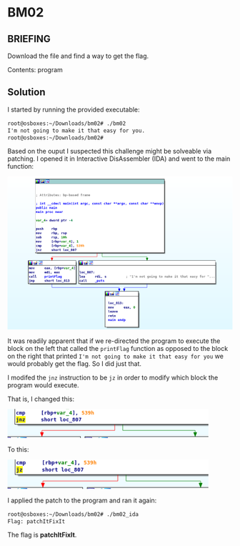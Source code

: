 # BM02
## BRIEFING
Download the file and find a way to get the flag.

Contents: program

## Solution

I started by running the provided executable: 

```console
root@osboxes:~/Downloads/bm02# ./bm02
I'm not going to make it that easy for you.
root@osboxes:~/Downloads/bm02# 
```

Based on the ouput I suspected this challenge might be solveable via patching. I opened it in Interactive DisAssembler (IDA) and went to the main function:

<img src="main_bm02.png" width="650">

It was readily apparent that if we re-directed the program to execute the block on the left that called the `printFlag` function as opposed to the block on the right that printed `I'm not going to make it that easy for you` we would probably get the flag. So I did just that.

I modifed the `jnz` instruction to be `jz` in order to modify which block the program would execute.

That is, I changed this:

<img src="jnz.png" width="450">

To this:

<img src="jz.png" width="450">

I applied the patch to the program and ran it again:

```console
root@osboxes:~/Downloads/bm02# ./bm02_ida
Flag: patchItFixIt
```

The flag is **patchItFixIt**.
